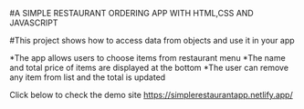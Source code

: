 #A SIMPLE RESTAURANT ORDERING APP WITH HTML,CSS AND JAVASCRIPT

#This project shows how to access data from objects and use it in your app

*The app allows users to choose items from restaurant menu
*The name and total price of items are displayed at the bottom
\*The user can remove any item from list and the total is updated

Click below to check the demo site
https://simplerestaurantapp.netlify.app/
